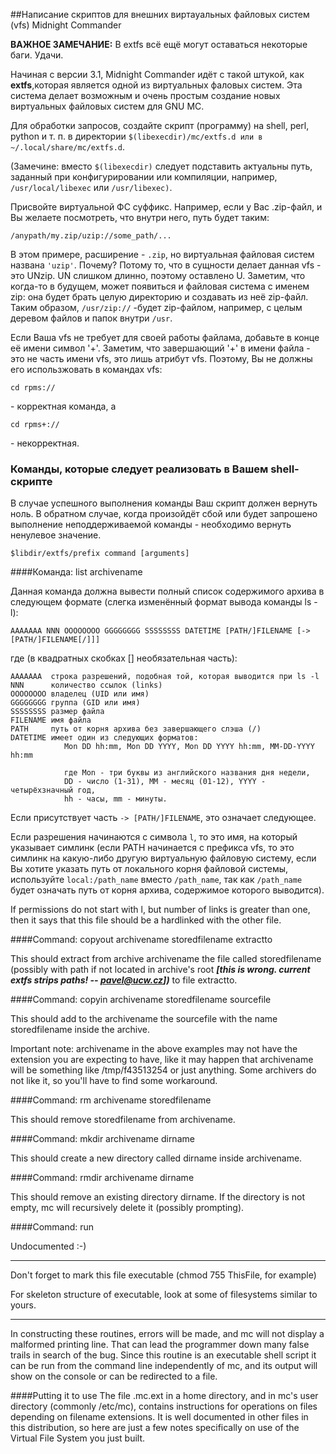 ##Написание скриптов для внешних виртауальных файловых систем (vfs) Midnight Commander

**ВАЖНОЕ ЗАМЕЧАНИЕ:** В extfs всё ещё могут оставаться некоторые баги. Удачи.

Начиная с версии 3.1, Midnight Commander идёт с такой штукой, как **extfs**,которая является одной из виртуальных фаловых систем. Эта система делает возможным и очень простым создание новых виртуальных файловых систем для GNU MC.

Для обработки запросов, создайте скрипт (программу) на shell, perl, python и т. п. в директории `$(libexecdir)/mc/extfs.d или в ~/.local/share/mc/extfs.d`.

(Замечине: вместо `$(libexecdir)` следует подставить актуальны путь, заданный при конфигурировании или компиляции, например, `/usr/local/libexec` или `/usr/libexec)`.

Присвойте виртуальной ФС суффикс. Например, если у Вас .zip-файл, и Вы желаете
посмотреть, что внутри него, путь будет таким:

    /anypath/my.zip/uzip://some_path/...

В этом примере, расширение - `.zip`, но виртуальная файловая систем названа `'uzip'`. Почему? Потому то, что в сущности делает данная vfs - это UNzip. UN слишком длинно, поэтому оставлено U. Заметим, что когда-то в будущем, может появиться и файловая система с именем zip: она будет брать целую директорию и создавать из неё zip-файл. Таким образом, `/usr/zip://` -будет zip-файлом, например, с целым деревом файлов и папок внутри `/usr`.

Если Ваша vfs не требует для своей работы файлама, добавьте в конце её имени символ '+'. Заметим, что завершающий '+' в имени файла - это не часть имени vfs, это лишь атрибут vfs. Поэтому, Вы не должны его использжовать в командах vfs:

    cd rpms://

\- корректная команда, а

    cd rpms+://

\- некорректная.


### Команды, которые следует реализовать в Вашем shell-скрипте
В случае успешного выполнения команды Ваш скрипт должен вернуть ноль. В обратном случае, когда произойдёт сбой или будет запрошено выполнение неподдерживаемой команды - необходимо вернуть ненулевое значение.

    $libdir/extfs/prefix command [arguments]

####Команда: list archivename

Данная команда должна вывести полный список содержимого архива в следующем
формате (слегка изменённый формат вывода команды ls -l):

    AAAAAAA NNN OOOOOOOO GGGGGGGG SSSSSSSS DATETIME [PATH/]FILENAME [-> [PATH/]FILENAME[/]]]

где (в квадратных скобках [] необязательная часть):

    AAAAAAA  строка разрешений, подобная той, которая выводится при ls -l
    NNN      количество ссылок (links)
    OOOOOOOO владелец (UID или имя)
    GGGGGGGG группа (GID или имя)
    SSSSSSSS размер файла
    FILENAME имя файла
    PATH     путь от корня архива без завершающего слэша (/)
    DATETIME имеет один из следующих форматов:
                Mon DD hh:mm, Mon DD YYYY, Mon DD YYYY hh:mm, MM-DD-YYYY hh:mm
    
                где Mon - три буквы из английского названия дня недели,
                DD - число (1-31), MM - месяц (01-12), YYYY - четырёхзначный год,
                hh - часы, mm - минуты.

Если присутствует часть `-> [PATH/]FILENAME`, это означает следующее.

Если разрешения начинаются с символа `l`, то это имя, на который указывает симлинк (если PATH начинается с префикса vfs, то это симлинк на какую-либо другую виртуальную файловую систему, если Вы хотите указать путь от локального корня файловой системы, используйте `local:/path_name` вместо `/path_name`, так как `/path_name` будет означать
путь от корня архива, содержимое которого выводится).

If permissions do not start with l, but number of links is greater than one, then it says that this file should be a hardlinked with the other file.

####Command: copyout archivename storedfilename extractto

This should extract from archive archivename the file called storedfilename (possibly with path if not located in archive's root ***[this is wrong. current extfs strips paths! -- pavel@ucw.cz])*** to file extractto.

####Command: copyin archivename storedfilename sourcefile

This should add to the archivename the sourcefile with the name
storedfilename inside the archive.

Important note: archivename in the above examples may not have the
extension you are expecting to have, like it may happen that
archivename will be something like /tmp/f43513254 or just
anything. Some archivers do not like it, so you'll have to find some
workaround.

####Command: rm archivename storedfilename

This should remove storedfilename from archivename.

####Command: mkdir archivename dirname

This should create a new directory called dirname inside archivename.

####Command: rmdir archivename dirname

This should remove an existing directory dirname. If the directory is
not empty, mc will recursively delete it (possibly prompting).

####Command: run

Undocumented :-)

***

Don't forget to mark this file executable (chmod 755 ThisFile, for example)

For skeleton structure of executable, look at some of filesystems
similar to yours.

***

In constructing these routines, errors will be made, and mc will not display
a malformed printing line.  That can lead the programmer down many false
trails in search of the bug.  Since this routine is an executable shell script
it can be run from the command line independently of mc, and its output will
show on the console or can be redirected to a file.

####Putting it to use
The file .mc.ext in a home directory, and in mc's user directory (commonly
/etc/mc), contains instructions for operations on files depending
on filename extensions.  It is well documented in other files in this
distribution, so here are just a few notes specifically on use of the
Virtual File System you just built.

